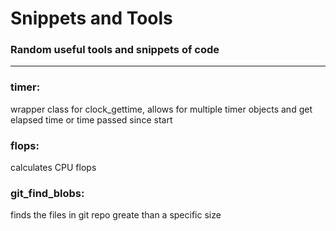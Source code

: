 # Snippets and Tools
### Random useful tools and snippets of code
***
### timer:
wrapper class for clock_gettime, allows for multiple timer objects and get elapsed time or time passed since start
### flops:
calculates CPU flops
### git_find_blobs:
finds the files in git repo greate than a specific size
